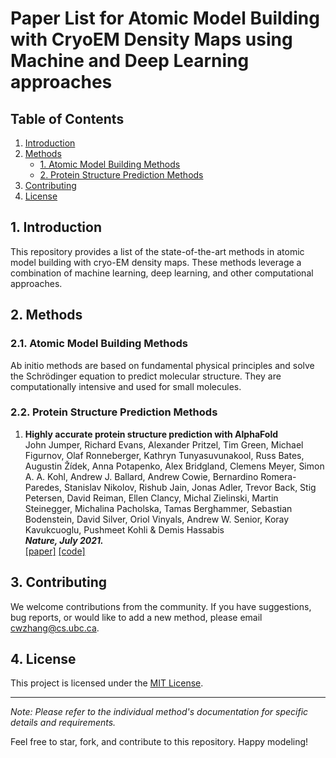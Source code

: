 # Paper List for Atomic Model Building with CryoEM Density Maps using Machine and Deep Learning approaches 

## Table of Contents

1. [Introduction](#introduction)
2. [Methods](#methods)
    - [1. Atomic Model Building Methods](#atomic-model)
    - [2. Protein Structure Prediction Methods](#predict-protein)
3. [Contributing](#contributing)
4. [License](#license)

## 1. Introduction<a name="introduction"></a>

This repository provides a list of the state-of-the-art methods in atomic model building with cryo-EM density maps. These methods leverage a combination of machine learning, deep learning, and other computational approaches.


## 2. Methods<a name="methods"></a>

### 2.1. Atomic Model Building Methods<a name="atomic-model"></a>

Ab initio methods are based on fundamental physical principles and solve the Schrödinger equation to predict molecular structure. They are computationally intensive and used for small molecules.


### 2.2. Protein Structure Prediction Methods<a name="predict-protein"></a>

1. **Highly accurate protein structure prediction with AlphaFold**  
   John Jumper, Richard Evans, Alexander Pritzel, Tim Green, Michael Figurnov, Olaf Ronneberger, Kathryn Tunyasuvunakool, Russ Bates, Augustin Žídek, Anna Potapenko, Alex Bridgland, Clemens Meyer, Simon A. A. Kohl, Andrew J. Ballard, Andrew Cowie, Bernardino Romera-Paredes, Stanislav Nikolov, Rishub Jain, Jonas Adler, Trevor Back, Stig Petersen, David Reiman, Ellen Clancy, Michal Zielinski, Martin Steinegger, Michalina Pacholska, Tamas Berghammer, Sebastian Bodenstein, David Silver, Oriol Vinyals, Andrew W. Senior, Koray Kavukcuoglu, Pushmeet Kohli & Demis Hassabis \
   ***Nature, July 2021.*** \
   [[paper]](https://www.nature.com/articles/s41586-021-03819-2) [[code]](https://github.com/google-deepmind/alphafold)


## 3. Contributing<a name="contributing"></a>

We welcome contributions from the community. If you have suggestions, bug reports, or would like to add a new method, please email cwzhang@cs.ubc.ca.

## 4. License<a name="license"></a>

This project is licensed under the [MIT License](LICENSE).

---

*Note: Please refer to the individual method's documentation for specific details and requirements.*

Feel free to star, fork, and contribute to this repository. Happy modeling!
